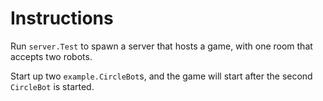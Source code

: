 # Instructions

Run `server.Test` to spawn a server that hosts a game, with one room that accepts two robots.

Start up two `example.CircleBot`s, and the game will start after the second `CircleBot` is started.

